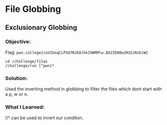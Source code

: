 # File Globbing
## Exclusionary Globbing

### Objective: 

Flag: `pwn.college{coVIboqCLP5Q7NJEAlhkI9WRMlw.QX2IDO0wiM1EzNzEzW}`

```
cd /challenge/files
/challenge/run [^pwn]*
```

### Solution:

Used the inverting method in globbing to filter the files which dont start with a p, w or n.

### What I Learned: 

!/^ can be used to invert our conditon.

